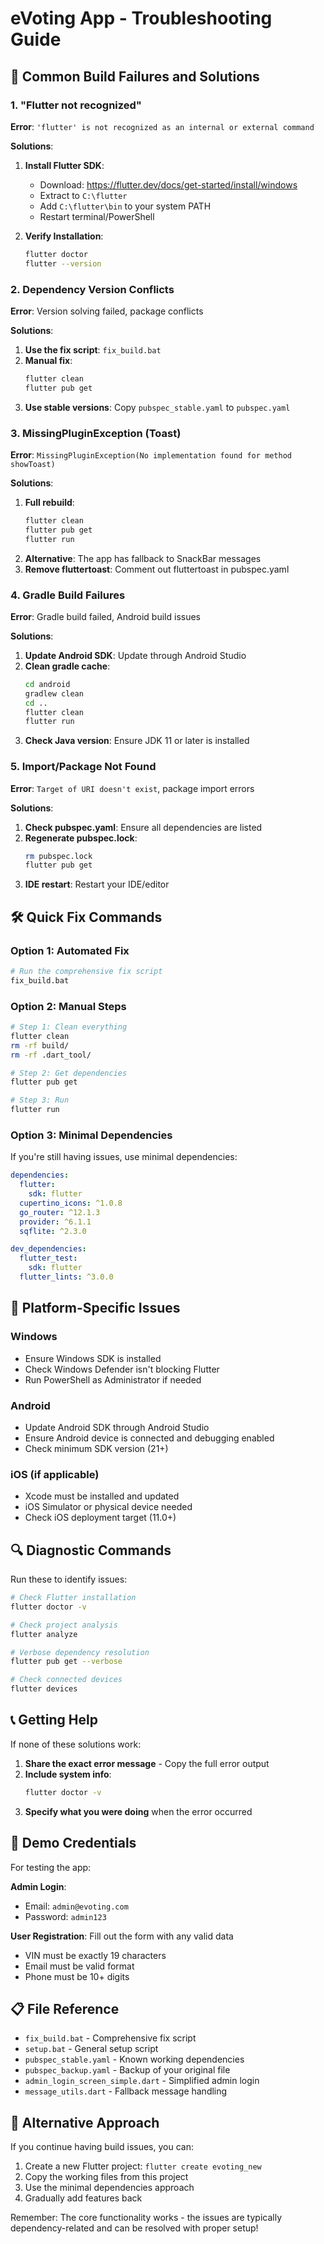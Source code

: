 # eVoting App - Troubleshooting Guide

## 🚨 Common Build Failures and Solutions

### 1. **"Flutter not recognized"**
**Error**: `'flutter' is not recognized as an internal or external command`

**Solutions**:
1. **Install Flutter SDK**:
   - Download: https://flutter.dev/docs/get-started/install/windows
   - Extract to `C:\flutter`
   - Add `C:\flutter\bin` to your system PATH
   - Restart terminal/PowerShell

2. **Verify Installation**:
   ```bash
   flutter doctor
   flutter --version
   ```

### 2. **Dependency Version Conflicts**
**Error**: Version solving failed, package conflicts

**Solutions**:
1. **Use the fix script**: `fix_build.bat`
2. **Manual fix**:
   ```bash
   flutter clean
   flutter pub get
   ```
3. **Use stable versions**: Copy `pubspec_stable.yaml` to `pubspec.yaml`

### 3. **MissingPluginException (Toast)**
**Error**: `MissingPluginException(No implementation found for method showToast)`

**Solutions**:
1. **Full rebuild**:
   ```bash
   flutter clean
   flutter pub get
   flutter run
   ```
2. **Alternative**: The app has fallback to SnackBar messages
3. **Remove fluttertoast**: Comment out fluttertoast in pubspec.yaml

### 4. **Gradle Build Failures**
**Error**: Gradle build failed, Android build issues

**Solutions**:
1. **Update Android SDK**: Update through Android Studio
2. **Clean gradle cache**:
   ```bash
   cd android
   gradlew clean
   cd ..
   flutter clean
   flutter run
   ```
3. **Check Java version**: Ensure JDK 11 or later is installed

### 5. **Import/Package Not Found**
**Error**: `Target of URI doesn't exist`, package import errors

**Solutions**:
1. **Check pubspec.yaml**: Ensure all dependencies are listed
2. **Regenerate pubspec.lock**:
   ```bash
   rm pubspec.lock
   flutter pub get
   ```
3. **IDE restart**: Restart your IDE/editor

## 🛠️ Quick Fix Commands

### Option 1: Automated Fix
```bash
# Run the comprehensive fix script
fix_build.bat
```

### Option 2: Manual Steps
```bash
# Step 1: Clean everything
flutter clean
rm -rf build/
rm -rf .dart_tool/

# Step 2: Get dependencies
flutter pub get

# Step 3: Run
flutter run
```

### Option 3: Minimal Dependencies
If you're still having issues, use minimal dependencies:

```yaml
dependencies:
  flutter:
    sdk: flutter
  cupertino_icons: ^1.0.8
  go_router: ^12.1.3
  provider: ^6.1.1
  sqflite: ^2.3.0

dev_dependencies:
  flutter_test:
    sdk: flutter
  flutter_lints: ^3.0.0
```

## 📱 Platform-Specific Issues

### Windows
- Ensure Windows SDK is installed
- Check Windows Defender isn't blocking Flutter
- Run PowerShell as Administrator if needed

### Android
- Update Android SDK through Android Studio
- Ensure Android device is connected and debugging enabled
- Check minimum SDK version (21+)

### iOS (if applicable)
- Xcode must be installed and updated
- iOS Simulator or physical device needed
- Check iOS deployment target (11.0+)

## 🔍 Diagnostic Commands

Run these to identify issues:

```bash
# Check Flutter installation
flutter doctor -v

# Check project analysis
flutter analyze

# Verbose dependency resolution
flutter pub get --verbose

# Check connected devices
flutter devices
```

## 📞 Getting Help

If none of these solutions work:

1. **Share the exact error message** - Copy the full error output
2. **Include system info**:
   ```bash
   flutter doctor -v
   ```
3. **Specify what you were doing** when the error occurred

## 🎯 Demo Credentials

For testing the app:

**Admin Login**:
- Email: `admin@evoting.com`
- Password: `admin123`

**User Registration**: Fill out the form with any valid data
- VIN must be exactly 19 characters
- Email must be valid format
- Phone must be 10+ digits

## 📋 File Reference

- `fix_build.bat` - Comprehensive fix script
- `setup.bat` - General setup script  
- `pubspec_stable.yaml` - Known working dependencies
- `pubspec_backup.yaml` - Backup of your original file
- `admin_login_screen_simple.dart` - Simplified admin login
- `message_utils.dart` - Fallback message handling

## 🚀 Alternative Approach

If you continue having build issues, you can:

1. Create a new Flutter project: `flutter create evoting_new`
2. Copy the working files from this project
3. Use the minimal dependencies approach
4. Gradually add features back

Remember: The core functionality works - the issues are typically dependency-related and can be resolved with proper setup!

